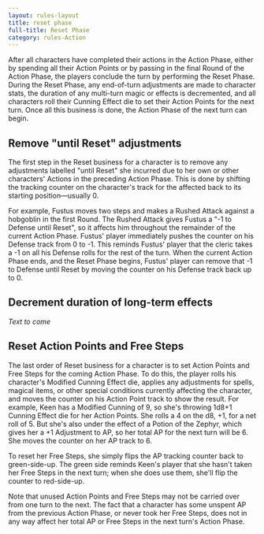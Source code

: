 ```yaml
---
layout: rules-layout
title: reset phase
full-title: Reset Phase
category: rules-Action
---
```


After all characters have completed their actions in the Action Phase, either by spending all their Action Points or by passing in the final Round of the Action Phase, the players conclude the turn by performing the Reset Phase. During the Reset Phase, any end-of-turn adjustments are made to character stats, the duration of any multi-turn magic or effects is decremented, and all characters roll their Cunning Effect die to set their Action Points for the next turn. Once all this business is done, the Action Phase of the next turn can begin.

## Remove "until Reset" adjustments
The first step in the Reset business for a character is to remove any adjustments labelled "until Reset" she incurred due to her own or other characters' Actions in the preceding Action Phase. This is done by shifting the tracking counter on the character's track for the affected back to its starting position&mdash;usually 0.

For example, Fustus moves two steps and makes a Rushed Attack against a hobgoblin in the first Round. The Rushed Attack gives Fustus a "-1 to Defense until Reset", so it affects him throughout the remainder of the current Action Phase. Fustus' player immediately pushes the counter on his Defense track from 0 to -1. This reminds Fustus' player that the cleric takes a -1 on all his Defense rolls for the rest of the turn. When the current Action Phase ends, and the Reset Phase begins, Fustus' player can remove that -1 to Defense until Reset by moving the counter on his Defense track back up to 0.

## Decrement duration of long-term effects
_Text to come_

## Reset Action Points and Free Steps
The last order of Reset business for a character is to set Action Points and Free Steps for the coming Action Phase. To do this, the player rolls his character's Modified Cunning Effect die, applies any adjustments for spells, magical items, or other special conditions currently affecting the character, and moves the counter on his Action Point track to show the result. For example, Keen has a Modified Cunning of 9, so she's throwing 1d8+1 Cunning Effect die for her Action Points. She rolls a 4 on the d8, +1, for a net roll of 5. But she's also under the effect of a Potion of the Zephyr, which gives her a +1 Adjustment to AP, so her total AP for the next turn will be 6. She moves the counter on her AP track to 6.

To reset her Free Steps, she simply flips the AP tracking counter back to green-side-up. The green side reminds Keen's player that she hasn't taken her Free Steps in the next turn; when she does use them, she'll flip the counter to red-side-up.

Note that unused Action Points and Free Steps may not be carried over from one turn to the next. The fact that a character has some unspent AP from the previous Action Phase, or never took her Free Steps, does not in any way affect her total AP or Free Steps in the next turn's Action Phase.

